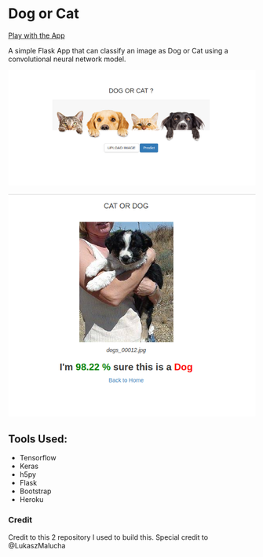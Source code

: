 # Dog or Cat

[Play with the App](https://dogorcat.herokuapp.com/)

A simple Flask App that can classify an image as Dog or Cat
using a convolutional neural network model. 


<p align="center">

<img src='static/img/home.png'>

</p>


<p align="center">

<img src='static/img/predict.png'>

</p>

## Tools Used:
* Tensorflow
* Keras
* h5py
* Flask
* Bootstrap
* Heroku


### Credit

Credit to this 2 repository I used to build this. Special
credit to @LukaszMalucha 

